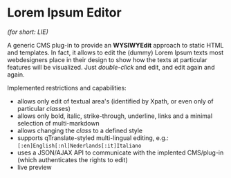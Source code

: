Lorem Ipsum Editor
==================

*(for short: LIE)*

A generic CMS plug-in to provide an **WYSIWYEdit** approach to static HTML and templates. In fact, it allows to edit the (dummy) Lorem Ipsum texts most webdesigners place in their design to show how the texts at particular features will be visualized. Just *double-click* and edit, and edit again and again.

Implemented restrictions and capabilities:
- allows only edit of textual area's (identified by Xpath, or even only of particular *class*es)
- allows only bold, italic, strike-through, underline, links and a minimal selection of multi-markdown
- allows changing the *class* to a defined style
- supports qTranslate-styled multi-lingual editing, e.g.: ``[:en]English[:nl]Nederlands[:it]Italiano``
- uses a JSON/AJAX API to communicate with the implented CMS/plug-in (which authenticates the rights to edit)
- live preview
